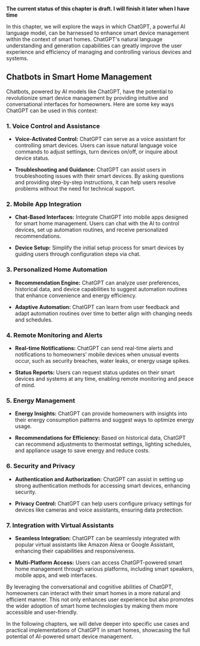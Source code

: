 **The current status of this chapter is draft. I will finish it later when I have time**

In this chapter, we will explore the ways in which ChatGPT, a powerful AI language model, can be harnessed to enhance smart device management within the context of smart homes. ChatGPT's natural language understanding and generation capabilities can greatly improve the user experience and efficiency of managing and controlling various devices and systems.

Chatbots in Smart Home Management
---------------------------------

Chatbots, powered by AI models like ChatGPT, have the potential to revolutionize smart device management by providing intuitive and conversational interfaces for homeowners. Here are some key ways ChatGPT can be used in this context:

### 1. **Voice Control and Assistance**

* **Voice-Activated Control:** ChatGPT can serve as a voice assistant for controlling smart devices. Users can issue natural language voice commands to adjust settings, turn devices on/off, or inquire about device status.

* **Troubleshooting and Guidance:** ChatGPT can assist users in troubleshooting issues with their smart devices. By asking questions and providing step-by-step instructions, it can help users resolve problems without the need for technical support.

### 2. **Mobile App Integration**

* **Chat-Based Interfaces:** Integrate ChatGPT into mobile apps designed for smart home management. Users can chat with the AI to control devices, set up automation routines, and receive personalized recommendations.

* **Device Setup:** Simplify the initial setup process for smart devices by guiding users through configuration steps via chat.

### 3. **Personalized Home Automation**

* **Recommendation Engine:** ChatGPT can analyze user preferences, historical data, and device capabilities to suggest automation routines that enhance convenience and energy efficiency.

* **Adaptive Automation:** ChatGPT can learn from user feedback and adapt automation routines over time to better align with changing needs and schedules.

### 4. **Remote Monitoring and Alerts**

* **Real-time Notifications:** ChatGPT can send real-time alerts and notifications to homeowners' mobile devices when unusual events occur, such as security breaches, water leaks, or energy usage spikes.

* **Status Reports:** Users can request status updates on their smart devices and systems at any time, enabling remote monitoring and peace of mind.

### 5. **Energy Management**

* **Energy Insights:** ChatGPT can provide homeowners with insights into their energy consumption patterns and suggest ways to optimize energy usage.

* **Recommendations for Efficiency:** Based on historical data, ChatGPT can recommend adjustments to thermostat settings, lighting schedules, and appliance usage to save energy and reduce costs.

### 6. **Security and Privacy**

* **Authentication and Authorization:** ChatGPT can assist in setting up strong authentication methods for accessing smart devices, enhancing security.

* **Privacy Control:** ChatGPT can help users configure privacy settings for devices like cameras and voice assistants, ensuring data protection.

### 7. **Integration with Virtual Assistants**

* **Seamless Integration:** ChatGPT can be seamlessly integrated with popular virtual assistants like Amazon Alexa or Google Assistant, enhancing their capabilities and responsiveness.

* **Multi-Platform Access:** Users can access ChatGPT-powered smart home management through various platforms, including smart speakers, mobile apps, and web interfaces.

By leveraging the conversational and cognitive abilities of ChatGPT, homeowners can interact with their smart homes in a more natural and efficient manner. This not only enhances user experience but also promotes the wider adoption of smart home technologies by making them more accessible and user-friendly.

In the following chapters, we will delve deeper into specific use cases and practical implementations of ChatGPT in smart homes, showcasing the full potential of AI-powered smart device management.

